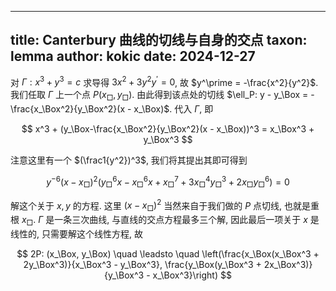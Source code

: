 
---
title: Canterbury 曲线的切线与自身的交点
taxon: lemma
author: kokic
date: 2024-12-27
---

对 $\Gamma: x^3+y^3=c$ 求导得 $3x^2 + 3y^2y^\prime = 0$, 故 $y^\prime = -\frac{x^2}{y^2}$. 我们任取 $\Gamma$ 上一个点 $P(x_\Box, y_\Box)$. 由此得到该点处的切线 $\ell_P: y - y_\Box = -\frac{x_\Box^2}{y_\Box^2}(x - x_\Box)$. 代入 $\Gamma$, 即

$$ x^3 + (y_\Box-\frac{x_\Box^2}{y_\Box^2}(x - x_\Box))^3 = x_\Box^3 + y_\Box^3 $$

注意这里有一个 $(\frac1{y^2})^3$, 我们将其提出其即可得到

$$ y^{-6}(x-x_\Box)^2(y_\Box^6x - x_\Box^6x + x_\Box^7 + 3x_\Box^4y_\Box^3+2x_\Box y_\Box^6) = 0 $$ 

解这个关于 $x,y$ 的方程. 这里 $(x-x_\Box)^2$ 当然来自于我们做的 $P$ 点切线, 也就是重根 $x_\Box$. $\Gamma$ 是一条三次曲线, 与直线的交点方程最多三个解, 因此最后一项关于 $x$ 是线性的, 只需要解这个线性方程, 故

$$ 2P: (x_\Box, y_\Box) \quad \leadsto \quad \left(\frac{x_\Box(x_\Box^3 + 2y_\Box^3)}{x_\Box^3 - y_\Box^3}, \frac{y_\Box(y_\Box^3 + 2x_\Box^3)}{y_\Box^3 - x_\Box^3}\right) $$
